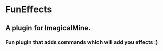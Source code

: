 # FunEffects
## A plugin for ImagicalMine.

### Fun plugin that adds commands which will add you effects :)
